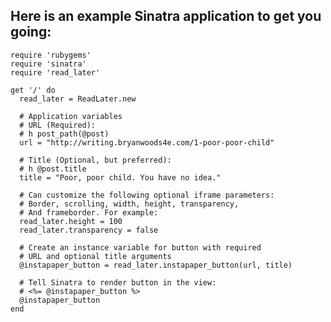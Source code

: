 Here is an example Sinatra application to get you going:
--------------------------------------------------------

    require 'rubygems'
    require 'sinatra'
    require 'read_later'

    get '/' do
      read_later = ReadLater.new

      # Application variables
      # URL (Required):
      # h post_path(@post)
      url = "http://writing.bryanwoods4e.com/1-poor-poor-child"

      # Title (Optional, but preferred):
      # h @post.title
      title = "Poor, poor child. You have no idea."

      # Can customize the following optional iframe parameters:
      # Border, scrolling, width, height, transparency,
      # And frameborder. For example:
      read_later.height = 100
      read_later.transparency = false

      # Create an instance variable for button with required
      # URL and optional title arguments 
      @instapaper_button = read_later.instapaper_button(url, title)

      # Tell Sinatra to render button in the view:
      # <%= @instapaper_button %>
      @instapaper_button
    end
